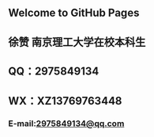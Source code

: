 ## Welcome to GitHub Pages
## 徐赞 南京理工大学在校本科生

## QQ：2975849134
## WX：XZ13769763448
### E-mail:2975849134@qq.com
